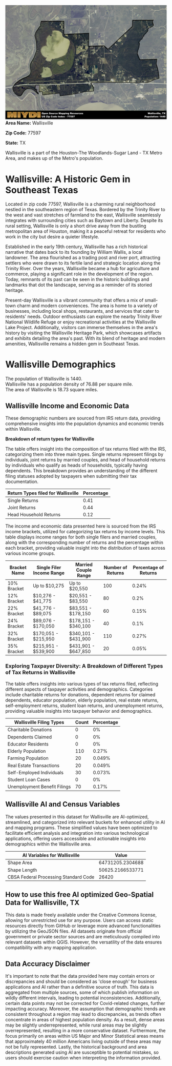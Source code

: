 ![Image Alt Text](../_images/77597.png)
**Area Name:** Wallisville

**Zip Code:** 77597

**State:** TX

Wallisville is a part of the Houston-The Woodlands-Sugar Land - TX Metro Area, and makes up  of the Metro's population.  

# Wallisville: A Historic Gem in Southeast Texas

Located in zip code 77597, Wallisville is a charming rural neighborhood nestled in the southeastern region of Texas. Bordered by the Trinity River to the west and vast stretches of farmland to the east, Wallisville seamlessly integrates with surrounding cities such as Baytown and Liberty. Despite its rural setting, Wallisville is only a short drive away from the bustling metropolitan area of Houston, making it a peaceful retreat for residents who work in the city but desire a quieter lifestyle.

Established in the early 19th century, Wallisville has a rich historical narrative that dates back to its founding by William Wallis, a local landowner. The area flourished as a trading post and river port, attracting settlers who were drawn to its fertile land and strategic location along the Trinity River. Over the years, Wallisville became a hub for agriculture and commerce, playing a significant role in the development of the region. Today, remnants of its past can be seen in the historic buildings and landmarks that dot the landscape, serving as a reminder of its storied heritage.

Present-day Wallisville is a vibrant community that offers a mix of small-town charm and modern conveniences. The area is home to a variety of businesses, including local shops, restaurants, and services that cater to residents' needs. Outdoor enthusiasts can explore the nearby Trinity River National Wildlife Refuge or enjoy recreational activities at the Wallisville Lake Project. Additionally, visitors can immerse themselves in the area's history by visiting the Wallisville Heritage Park, which showcases artifacts and exhibits detailing the area's past. With its blend of heritage and modern amenities, Wallisville remains a hidden gem in Southeast Texas.

# Wallisville Demographics

The population of Wallisville is 1440.  
Wallisville has a population density of 76.88 per square mile.  
The area of Wallisville is 18.73 square miles.  

## Wallisville Income and Economic Data

These demographic numbers are sourced from IRS return data, providing comprehensive insights into the population dynamics and economic trends within Wallisville.

**Breakdown of return types for Wallisville**

The table offers insight into the composition of tax returns filed with the IRS, categorizing them into three main types. Single returns represent filings by individuals, joint returns by married couples, and head of household returns by individuals who qualify as heads of households, typically having dependents. This breakdown provides an understanding of the different filing statuses adopted by taxpayers when submitting their tax documentation.

| Return Types filed for Wallisville                              | Percentage          |
|----------------------------------------------------------|---------------------|
| Single Returns                                            | 0.41 |
| Joint Returns                                             | 0.44 |
| Head Household Returns                                    | 0.12 |

The income and economic data presented here is sourced from the IRS income brackets, utilized for categorizing tax returns by income levels. This table displays income ranges for both single filers and married couples, along with the corresponding number of returns and the percentage within each bracket, providing valuable insight into the distribution of taxes across various income groups.

| Bracket Name       | Single Filer Income Range | Married Couple Range | Number of Returns | Percentage of Returns |
|--------------------|----------------------------|----------------------|-------------------|-----------------------|
| 10% Bracket        | Up to $10,275              | Up to $20,550        | 100 | 0.24% |
| 12% Bracket        | $10,276 - $41,775          | $20,551 - $83,550    | 80 | 0.2% |
| 22% Bracket        | $41,776 - $89,075          | $83,551 - $178,150   | 60 | 0.15% |
| 24% Bracket        | $89,076 - $170,050         | $178,151 - $340,100  | 40 | 0.1% |
| 32% Bracket        | $170,051 - $215,950        | $340,101 - $431,900  | 110 | 0.27% |
| 35% Bracket        | $215,951 - $539,900        | $431,901 - $647,850  | 20 | 0.05% |

### Exploring Taxpayer Diversity: A Breakdown of Different Types of Tax Returns in Wallisville

The table offers insights into various types of tax returns filed, reflecting different aspects of taxpayer activities and demographics. Categories include charitable returns for donations, dependent returns for claimed dependents, educator population, elderly population, real estate returns, self-employment returns, student loan returns, and unemployment returns, providing valuable insights into taxpayer behavior and demographics.

| Wallisville Filing Types                    | Count | Percentage |
|--------------------------------------|-------|------------|
| Charitable Donations                 | 0 | 0% |
| Dependents Claimed                   | 0 | 0% |
| Educator Residents                   | 0 | 0% |
| Elderly Population                   | 110 | 0.27% |
| Farming Population                   | 20 | 0.049% |
| Real Estate Transactions             | 20 | 0.049% |
| Self-Employed Individuals            | 30 | 0.073% |
| Student Loan Cases                   | 0 | 0% |
| Unemployment Benefit Filings         | 70 | 0.17% |

## Wallisville AI and Census Variables

The values presented in this dataset for Wallisville are AI-optimized, streamlined, and categorized into relevant buckets for enhanced utility in AI and mapping programs. These simplified values have been optimized to facilitate efficient analysis and integration into various technological applications, offering users accessible and actionable insights into demographics within the Wallisville area.

| AI Variables for Wallisville | Value |
|-------------|-------|
| Shape Area | 64731205.2304688 |
| Shape Length | 50625.2166533771 |
| CBSA Federal Processing Standard Code | 26420 |

## How to use this free AI optimized Geo-Spatial Data for Wallisville, TX

This data is made freely available under the Creative Commons license, allowing for unrestricted use for any purpose. Users can access static resources directly from GitHub or leverage more advanced functionalities by utilizing the GeoJSON files. All datasets originate from official government or private sector sources and are meticulously compiled into relevant datasets within QGIS. However, the versatility of the data ensures compatibility with any mapping application.

## Data Accuracy Disclaimer
It's important to note that the data provided here may contain errors or discrepancies and should be considered as 'close enough' for business applications and AI rather than a definitive source of truth. This data is aggregated from multiple sources, some of which publish information on wildly different intervals, leading to potential inconsistencies. Additionally, certain data points may not be corrected for Covid-related changes, further impacting accuracy. Moreover, the assumption that demographic trends are consistent throughout a region may lead to discrepancies, as trends often concentrate in areas of highest population density. As a result, dense areas may be slightly underrepresented, while rural areas may be slightly overrepresented, resulting in a more conservative dataset. Furthermore, the focus primarily on areas within US Major and Minor Statistical areas means that approximately 40 million Americans living outside of these areas may not be fully represented. Lastly, the historical background and area descriptions generated using AI are susceptible to potential mistakes, so users should exercise caution when interpreting the information provided.
